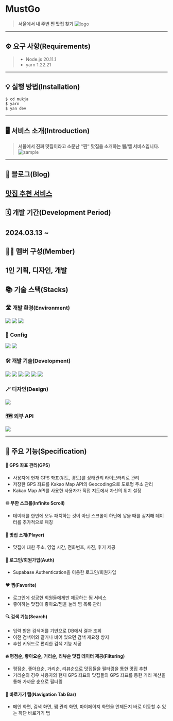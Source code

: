 # MustGo
> **서울에서 내 주변 찐 맛집 찾기**
![logo](https://github.com/Jack42chj/Mukja/assets/86552441/3dd58f46-c7f9-4131-9376-e3eb7200898e)
---


## ⚙️ 요구 사항(Requirements)
> -   Node.js 20.11.1
> -   yarn 1.22.21
---


## 💡 실행 방법(Installation)
```bash
$ cd mukja
$ yarn
$ yan dev
```
---


## 🖥️ 서비스 소개(Introduction)
> **서울에서 진짜 맛집이라고 소문난 "찐" 맛집을 소개하는 웹/앱 서비스입니다.**
> ![sample](https://github.com/Jack42chj/Mukja/assets/86552441/bbb798f1-fe4c-43f2-9262-5a71dc18c949)
---


## 📖 블로그(Blog)
[맛집 추천 서비스](https://velog.io/@hojinch99/series/%EB%A7%9B%EC%A7%91-%EC%B6%94%EC%B2%9C-%EC%84%9C%EB%B9%84%EC%8A%A4)
---


## 🗓️ 개발 기간(Development Period)
**2024.03.13 ~**
---


## 🙋‍♂️ 멤버 구성(Member)
**1인 기획, 디자인, 개발**
---


## 📚 기술 스택(Stacks)
### 🛣️ 개발 환경(Environment)
<div>
  <img src="https://img.shields.io/badge/VisualStudioCode-007ACC?style=for-the-badge&logo=visualstudiocode&logoColor=white">
  <img src="https://img.shields.io/badge/Github-181717?style=for-the-badge&logo=github&logoColor=white">
  <img src="https://img.shields.io/badge/Git-F05032?style=for-the-badge&logo=git&logoColor=white">
</div>

### 💫 Config
<div>
  <img src="https://img.shields.io/badge/Yarn-2C8EBB?style=for-the-badge&logo=yarn&logoColor=white">
  <img src="https://img.shields.io/badge/vite-646CFF?style=for-the-badge&logo=vite&logoColor=white">
</div>

### 🛠️ 개발 기술(Development)
<div>
  <img src="https://img.shields.io/badge/Typescript-3178C6?style=for-the-badge&logo=typescript&logoColor=white">
  <img src="https://img.shields.io/badge/React-61DAFB?style=for-the-badge&logo=react&logoColor=white">
  <img src="https://img.shields.io/badge/Supabase-3FCF8E?style=for-the-badge&logo=supabase&logoColor=white">
  <img src="https://img.shields.io/badge/Zustand-696969?style=for-the-badge&logo=react&logoColor=white">
  <img src="https://img.shields.io/badge/styledcomponents-DB7093?style=for-the-badge&logo=styledcomponents&logoColor=white">
  <img src="https://img.shields.io/badge/reactrouter-CA4245?style=for-the-badge&logo=reactrouter&logoColor=white">
</div>

### 🪄 디자인(Design)
<div>
  <img src="https://img.shields.io/badge/Figma-F24E1E?style=for-the-badge&logo=figma&logoColor=white">
</div>

### 🗺️ 외부 API
<div>
  <img src="https://img.shields.io/badge/kakaomapapi-FFCD00?style=for-the-badge&logo=kakao&logoColor=white">
</div>

---

## 🌟 주요 기능(Specification)
#### 📌 GPS 좌표 관리(GPS)
- 사용자에 현재 GPS 좌표(위도, 경도)를 상태관리 라이브러리로 관리
- 저장한 GPS 좌표를 Kakao Map API의 Geocoding으로 도로명 주소 관리
- Kakao Map API를 사용한 사용자가 직접 지도에서 자신의 위치 설정

#### ♾️ 무한 스크롤(Infinite Scroll)
-   데이터를 한번에 모두 패치하는 것이 아닌 스크롤이 하단에 닿을 때를 감지해 데이터를 추가적으로 패칭

#### 🍴 맛집 소개(Player)
- 맛집에 대한 주소, 영업 시간, 전화번호, 사진, 후기 제공

#### 🔑 로그인/회원가입(Auth)
- Supabase Authentication을 이용한 로그인/회원가입

#### ❤️ 찜(Favorite)
- 로그인에 성공한 회원들에게만 제공하는 찜 서비스
- 좋아하는 맛집에 좋아요/찜을 눌러 찜 목록 관리

#### 🔍 검색 기능(Search)
- 입력 받은 검색어를 기반으로 DB에서 결과 조회
- 이전 검색어와 같거나 비어 있으면 검색 재요청 방지
- 추천 키워드로 편리한 검색 기능 제공

#### 🔥 평점순, 좋아요순, 거리순, 리뷰순 맛집 데이터 제공(Filtering)
- 평점순, 좋아요순, 거리순, 리뷰순으로 맛집들을 필터링을 통한 맛집 추천
- 거리순의 경우 사용자의 현재 GPS 좌표와 맛집들의 GPS 좌표를 통한 거리 계산을 통해 가까운 순으로 필터링

#### 🔗 바로가기 탭(Navigation Tab Bar)
- 메인 화면, 검색 화면, 찜 관리 화면, 마이페이지 화면을 언제든지 바로 이동할 수 있는 하단 바로가기 탭
